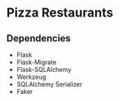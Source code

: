 # Pizza Restaurants

## Dependencies
- Flask
- Flask-Migrate
- Flask-SQLAlchemy
- Werkzeug
- SQLAlchemy Serializer
- Faker